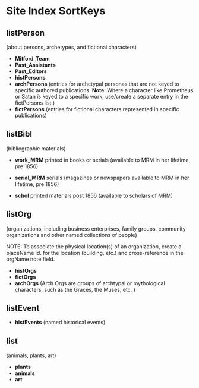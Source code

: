 # Site Index SortKeys


## listPerson 
(about persons, archetypes, and fictional characters)

* **Mitford_Team**
* **Past_Assistants**
* **Past_Editors**
* **histPersons**
* **archPersons** (entries for archetypal personas that are not keyed to specific authored publications. **Note**: Where a character like Prometheus or Satan *is* keyed to a specific work, use/create a separate entry in the fictPersons list.) 
* **fictPersons** (entries for fictional characters represented in specific publications)

## listBibl 
(bibliographic materials)

* **work_MRM** printed in books or serials (available to MRM in her lifetime, pre 1856)

* **serial_MRM** serials (magazines or newspapers available to MRM in her lifetime, pre 1856)

* **schol** printed materials post 1856 (available to scholars of MRM)

## listOrg  
(organizations, including business enterprises, family groups, community organizations and other named collections of people)  

NOTE: To associate the physical location(s) of an organization, create a placeName id. for the location (building, etc.) and cross-reference in the orgName note field.

* **histOrgs**
* **fictOrgs**
*  **archOrgs**  (Arch Orgs are groups of archtypal or mythological characters, such as the Graces, the Muses, etc.
)

## listEvent

* **histEvents** (named historical events)

## list 
(animals, plants, art)

* **plants**
* **animals**
* **art**


